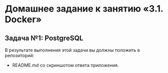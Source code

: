 # Домашнее задание к занятию «3.1. Docker»

## Задача №1: PostgreSQL

В результате выполнения этой задачи вы должны положить в репозиторий:
* README.md со скриншотом ответа приложения.

